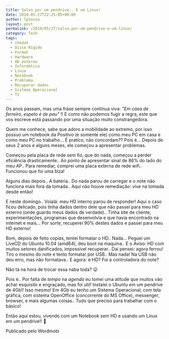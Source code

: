 ```yaml
---
title: Salvo por um pendrive.. E um Linux!
date: 2010-05-27T22:25:05+00:00
author: lpsouza
layout: post
permalink: /2010/05/27/salvo-por-um-pendrive-e-um-linux/
category: Tech
tags:
  - chkdsk
  - Disco Rígido
  - Format
  - Hardware
  - HD externo
  - Informática
  - Linux
  - Notebook
  - Problema
  - Recuperar dados
  - Sistema Operacional
  - TI
---
```

Os anos passam, mas uma frase sempre continua viva:   _"Em casa de ferreiro, espeto é de pau"_ !! E como não podemos fugir a regra, este que vos escreve está passando por uma situação muito constrangedora.

Quem me conhece, sabe que adoro a mobilidade ao extremo, por isso possuo um notebook da Positivo (e somente ele) como meu PC em casa e como meu PC no trabalho... É pratico, não concordam?? Pois é... Depois de seus 2 anos e alguns meses, ele começou a apresentar problemas.

Começou pela placa de rede sem fio, que do nada, começou a perder eficiência drasticamente.. Ao ponto de apresentar sinal de 86% do lado do meu AP.. Para remediar, comprei uma placa externa de rede wifi.. Funcionou que foi uma blza!

Alguns dias depois.. A bateria.. Do nada parou de carregar e o note não funciona mais fora da tomada.. Aqui não houve remediação: vive na tomada desde então!

E neste domingo.. Voialá: meu HD interno parou de responder! Aqui o caso ficou delicado, pois tinha dados dentro dele que não passei para meu HD externo (onde guardo meus dados de verdade).. Tinha site de cliente, experimentações, programas que desenvolvia e que havia encontrado na internet e mais... Por sorte, recuperei 90% destes dados e passei para meu HD externo!

Bom, depois de feito copias, tentei formatar o HD.. Nada... Peguei um LiveCD do Ubuntu 10.04 (amd64), deu boot na maquina.. E o Aviso: HD com muitos setores danificados, impossível recuperar.. Daí pensei: agora ferrou! Tiro o mesmo do note e tento formatar por USB.. Mas nada! Na USB não deu erro, mas não formatava.. E agora: é HD? Foi a controladora do note?

Não tá na hora de trocar essa naba toda? 😛

Pois é.. Por falta de $tempo$ na $agenda$ eu tomei uma atitude que muitos vão achar esquisito e engraçado, mas foi util! Instalei o Ubuntu em um pendrive de 4Gb!! Isso mesmo! Em 4Gb eu tenho um Sistema Operacional, com tela gráfica, com sistema OpenOffice (concorrente do MS Office), messenger, browser, e mais algumas coisas.. Tudo que preciso para trabalhar com o básico!

Então aqui estou, vivendo com um Notebook sem HD e usando um Linux em um pendrive!! 🙂

Publicado pelo Wordmobi
